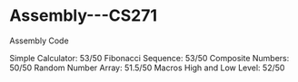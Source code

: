 # Assembly---CS271
Assembly Code

Simple Calculator: 53/50
Fibonacci Sequence: 53/50
Composite Numbers: 50/50
Random Number Array: 51.5/50
Macros High and Low Level: 52/50
